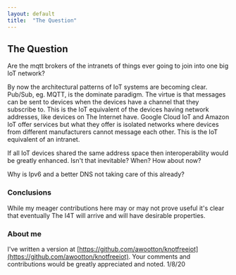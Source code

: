 ```yaml
---
layout: default
title:  "The Question"
---
```


## The Question

Are the mqtt brokers of the intranets of things ever going to join into one big IoT network?

By now the architectural patterns of IoT systems are becoming clear. Pub/Sub, eg. MQTT, is the dominate paradigm. The virtue is that messages can be sent to devices when the devices have a channel that they subscribe to. This is the IoT equivalent of the devices having network addresses, like devices on The Internet have. Google Cloud IoT and Amazon IoT offer services but what they offer is isolated networks where devices from different manufacturers cannot message each other. This is the IoT equivalent of an intranet. 

If all IoT devices shared the same address space then interoperability would be greatly enhanced. Isn't that inevitable? When? How about now?

Why is Ipv6 and a better DNS not taking care of this already? 

### Conclusions

While my meager contributions here may or may not prove useful it's clear that eventually The I4T will arrive and will have desirable properties.

### About me

I've written a version at [https://github.com/awootton/knotfreeiot](https://github.com/awootton/knotfreeiot). Your comments and contributions would be greatly appreciated and noted.  1/8/20

 
